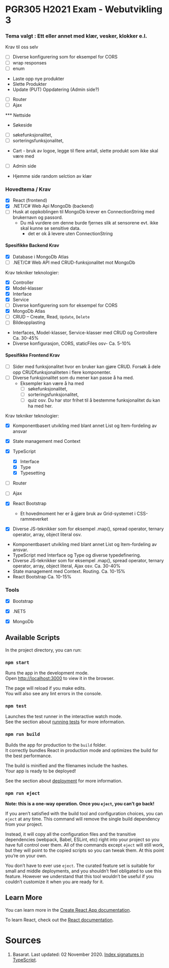 # PGR305 H2021 Exam - Webutvikling 3

### Tema valgt : Ett eller annet med klær, vesker, klokker e.l.

Krav til oss selv
* [ ] Diverse konfigurering som for eksempel for CORS
* [ ] wrap responses
* [ ] enum

* Laste opp nye produkter
* Slette Produkter
* Update (PUT) Oppdatering  (Admin side?)
* [ ] Router
* [ ] Ajax

*** Nettside
* Søkeside
* [ ] søkefunksjonalitet,
* [ ] sorteringsfunksjonalitet,

* Cart - bruk av logoe, legge til flere antall, slette produkt som ikke skal være med
* [ ] Admin side
* Hjemme side random selction av klær


### Hovedtema / Krav

* [x] React (frontend)
* [x] .NET/C# Web Api MongoDb (backend)
* [ ] Husk at oppkoblingen til MongoDb krever en ConnectionString med brukernavn og passord.
  * Du må vurdere om denne burde fjernes slik at sensorene evt. ikke skal kunne se sensitive data.
    * det er ok å levere uten ConnectionString


#### Spesifikke Backend Krav
* [x] Database i MongoDb Atlas
* [ ] .NET/C# Web API med CRUD-funksjonalitet mot MongoDb

Krav tekniker teknologier:

* [x] Controller 
* [x] Model-klasser
* [x] Interface
* [x] Service
* [ ] Diverse konfigurering som for eksempel for CORS
* [x] MongoDb Atlas
* [ ] CRUD – Create, Read, `Update`, `Delete`
* [ ] Bildeopplasting

- Interfaces, Model-klasser, Service-klasser med CRUD og Controllere Ca. 30-45%
- Diverse konfigurasjon, CORS, staticFiles osv- Ca. 5-10%



#### Spesifikke Frontend Krav


* [ ] Sider med funksjonalitet hvor en bruker kan gjøre CRUD. Forsøk å dele opp CRUDfunksjonaliteten
  i flere komponenter.
* [ ] Diverse funksjonalitet som du mener kan passe å ha med.
  * Eksempler kan være å ha med
    * [ ] søkefunksjonalitet, 
    * [ ] sorteringsfunksjonalitet, 
    * [ ] quiz osv. Du har stor frihet til å
        bestemme funksjonalitet du kan ha med her.

Krav tekniker teknologier: 

* [x] Komponentbasert utvikling med blant annet List og Item-fordeling av ansvar
* [x] State management med Context
* [x] TypeScript
  * [x] Interface 
  * [x] Type
  * [x] Typesetting
* [ ] Router
* [ ] Ajax
* [x] React Bootstrap 
  * Et hovedmoment her er å gjøre bruk av Grid-systemet i CSS-rammeverket
* [x] Diverse JS-teknikker som for eksempel .map(), spread operator, ternary operator, array, object literal osv.


- Komponentbasert utvikling med blant annet List og Item-fordeling av ansvar.
- TypeScript med Interface og Type og diverse typedefinering.
- Diverse JS-teknikker som for eksempel .map(), spread operator, ternary operator, array, object literal, Ajax osv. Ca. 30-40%
- State management med Context. Routing. Ca. 10-15%
- React Bootstrap Ca. 10-15%


### Tools

* [x] Bootstrap
* [x] .NET5
* [x] MongoDb


## Available Scripts

In the project directory, you can run:

### `npm start`

Runs the app in the development mode.\
Open [http://localhost:3000](http://localhost:3000) to view it in the browser.

The page will reload if you make edits.\
You will also see any lint errors in the console.

### `npm test`

Launches the test runner in the interactive watch mode.\
See the section about [running tests](https://facebook.github.io/create-react-app/docs/running-tests) for more
information.

### `npm run build`

Builds the app for production to the `build` folder.\
It correctly bundles React in production mode and optimizes the build for the best performance.

The build is minified and the filenames include the hashes.\
Your app is ready to be deployed!

See the section about [deployment](https://facebook.github.io/create-react-app/docs/deployment) for more information.

### `npm run eject`

**Note: this is a one-way operation. Once you `eject`, you can’t go back!**

If you aren’t satisfied with the build tool and configuration choices, you can `eject` at any time. This command will
remove the single build dependency from your project.

Instead, it will copy all the configuration files and the transitive dependencies (webpack, Babel, ESLint, etc) right
into your project so you have full control over them. All of the commands except `eject` will still work, but they will
point to the copied scripts so you can tweak them. At this point you’re on your own.

You don’t have to ever use `eject`. The curated feature set is suitable for small and middle deployments, and you
shouldn’t feel obligated to use this feature. However we understand that this tool wouldn’t be useful if you couldn’t
customize it when you are ready for it.

## Learn More

You can learn more in
the [Create React App documentation](https://facebook.github.io/create-react-app/docs/getting-started).

To learn React, check out the [React documentation](https://reactjs.org/).

# Sources
1. Basarat. Last updated: 02 November 2020. [Index signatures in TypeScript](https://basarat.gitbook.io/typescript/type-system/index-signatures).